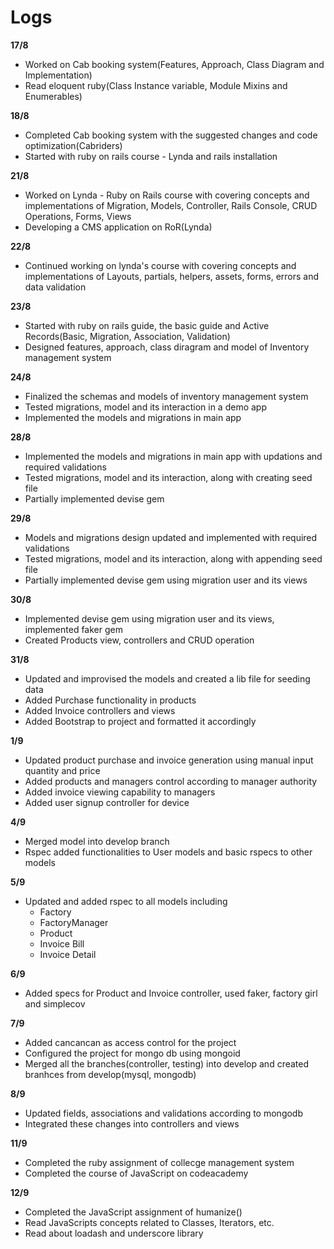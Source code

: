 # Logs

**17/8**
* Worked on Cab booking system(Features, Approach, Class Diagram and Implementation)
* Read eloquent ruby(Class Instance variable, Module Mixins and Enumerables)

**18/8**
* Completed Cab booking system with the suggested changes and code optimization(Cabriders)
* Started with ruby on rails course - Lynda and rails installation

**21/8**
* Worked on Lynda - Ruby on Rails course with covering concepts and implementations of Migration, Models, Controller, Rails Console, CRUD Operations, Forms, Views
* Developing a CMS application on RoR(Lynda)

**22/8**
* Continued working on lynda's course with covering concepts and implementations of Layouts, partials, helpers, assets, forms, errors and data validation

**23/8**
* Started with ruby on rails guide, the basic guide and Active Records(Basic, Migration, Association, Validation)
* Designed features, approach, class diragram and model of Inventory management system

**24/8**
* Finalized the schemas and models of inventory management system
* Tested migrations, model and its interaction in a demo app
* Implemented the models and migrations in main app

**28/8**
* Implemented the models and migrations in main app with updations and required validations
* Tested migrations, model and its interaction, along with creating seed file
* Partially implemented devise gem

**29/8**
* Models and migrations design updated and implemented with required validations
* Tested migrations, model and its interaction, along with appending seed file
* Partially implemented devise gem using migration user and its views

**30/8**
* Implemented devise gem using migration user and its views, implemented faker gem
* Created Products view, controllers and CRUD operation

**31/8**
* Updated and improvised the models and created a lib file for seeding data
* Added Purchase functionality in products
* Added Invoice controllers and views
* Added Bootstrap to project and formatted it accordingly

**1/9**
* Updated product purchase and invoice generation using manual input quantity and price
* Added products and managers control according to manager authority
* Added invoice viewing capability to managers
* Added user signup controller for device

**4/9**
* Merged model into develop branch
* Rspec added functionalities to User models and basic rspecs to other models

**5/9**
* Updated and added rspec to all models including
  * Factory
  * FactoryManager
  * Product
  * Invoice Bill
  * Invoice Detail

**6/9**
* Added specs for Product and Invoice controller, used faker, factory girl and simplecov

**7/9**
  * Added cancancan as access control for the project
  * Configured the project for mongo db using mongoid
  * Merged all the branches(controller, testing) into develop and created branhces from develop(mysql, mongodb)

**8/9**
  * Updated fields, associations and validations according to mongodb
  * Integrated these changes into controllers and views

**11/9**
  * Completed the ruby assignment of collecge management system
  * Completed the course of JavaScript on codeacademy

**12/9**
  * Completed the JavaScript assignment of humanize()
  * Read JavaScripts concepts related to Classes, Iterators, etc.
  * Read about loadash and underscore library

